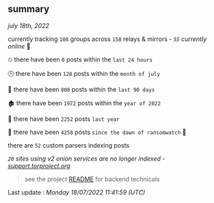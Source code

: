 
## summary
_july 18th, 2022_

currently tracking `108` groups across `158` relays & mirrors - _`55` currently online_ 📡

⏲ there have been `0` posts within the `last 24 hours`

🕓 there have been `128` posts within the `month of july`

📅 there have been `808` posts within the `last 90 days`

🏚 there have been `1972` posts within the `year of 2022`

🚀 there have been `2252` posts `last year`

🦕 there have been `4258` posts `since the dawn of ransomwatch` 🐣

there are `52` custom parsers indexing posts

_`20` sites using v2 onion services are no longer indexed - [support.torproject.org](https://support.torproject.org/onionservices/v2-deprecation/)_

> see the project [README](https://github.com/jmousqueton/ransomwatch#readme) for backend technicals



Last update : _Monday 18/07/2022 11:41:59 (UTC)_


